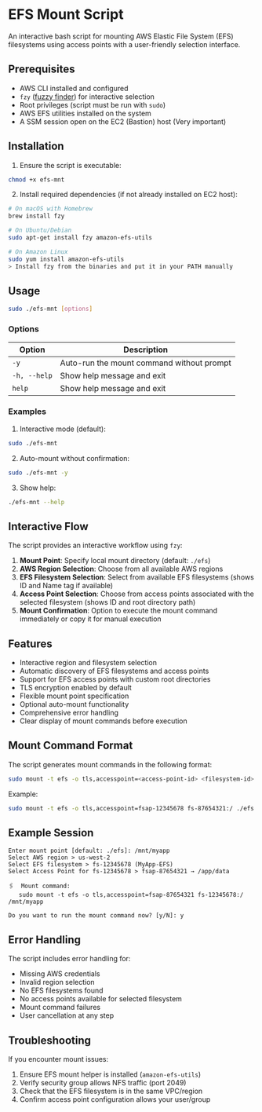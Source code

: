 # EFS Mount Script

An interactive bash script for mounting AWS Elastic File System (EFS) filesystems using access points with a user-friendly selection interface.

## Prerequisites

- AWS CLI installed and configured
- `fzy` ([fuzzy finder](https://github.com/jhawthorn/fzy)) for interactive selection
- Root privileges (script must be run with `sudo`)
- AWS EFS utilities installed on the system
- A SSM session open on the EC2 (Bastion) host (Very important)

## Installation

1. Ensure the script is executable:

```bash
chmod +x efs-mnt
```

2. Install required dependencies (if not already installed on EC2 host):

```bash
# On macOS with Homebrew
brew install fzy

# On Ubuntu/Debian
sudo apt-get install fzy amazon-efs-utils

# On Amazon Linux
sudo yum install amazon-efs-utils
> Install fzy from the binaries and put it in your PATH manually
```

## Usage

```bash
sudo ./efs-mnt [options]
```

### Options

| Option       | Description                               |
| ------------ | ----------------------------------------- |
| `-y`         | Auto-run the mount command without prompt |
| `-h, --help` | Show help message and exit                |
| `help`       | Show help message and exit                |

### Examples

1. Interactive mode (default):

```bash
sudo ./efs-mnt
```

2. Auto-mount without confirmation:

```bash
sudo ./efs-mnt -y
```

3. Show help:

```bash
./efs-mnt --help
```

## Interactive Flow

The script provides an interactive workflow using `fzy`:

1. **Mount Point**: Specify local mount directory (default: `./efs`)
2. **AWS Region Selection**: Choose from all available AWS regions
3. **EFS Filesystem Selection**: Select from available EFS filesystems (shows ID and Name tag if available)
4. **Access Point Selection**: Choose from access points associated with the selected filesystem (shows ID and root directory path)
5. **Mount Confirmation**: Option to execute the mount command immediately or copy it for manual execution

## Features

- Interactive region and filesystem selection
- Automatic discovery of EFS filesystems and access points
- Support for EFS access points with custom root directories
- TLS encryption enabled by default
- Flexible mount point specification
- Optional auto-mount functionality
- Comprehensive error handling
- Clear display of mount commands before execution

## Mount Command Format

The script generates mount commands in the following format:

```bash
sudo mount -t efs -o tls,accesspoint=<access-point-id> <filesystem-id>:/ <mount-point>
```

Example:

```bash
sudo mount -t efs -o tls,accesspoint=fsap-12345678 fs-87654321:/ ./efs
```

## Example Session

```
Enter mount point [default: ./efs]: /mnt/myapp
Select AWS region > us-west-2
Select EFS filesystem > fs-12345678 (MyApp-EFS)
Select Access Point for fs-12345678 > fsap-87654321 → /app/data

🖇  Mount command:
   sudo mount -t efs -o tls,accesspoint=fsap-87654321 fs-12345678:/ /mnt/myapp

Do you want to run the mount command now? [y/N]: y
```

## Error Handling

The script includes error handling for:

- Missing AWS credentials
- Invalid region selection
- No EFS filesystems found
- No access points available for selected filesystem
- Mount command failures
- User cancellation at any step

## Troubleshooting

If you encounter mount issues:

1. Ensure EFS mount helper is installed (`amazon-efs-utils`)
2. Verify security group allows NFS traffic (port 2049)
3. Check that the EFS filesystem is in the same VPC/region
4. Confirm access point configuration allows your user/group
